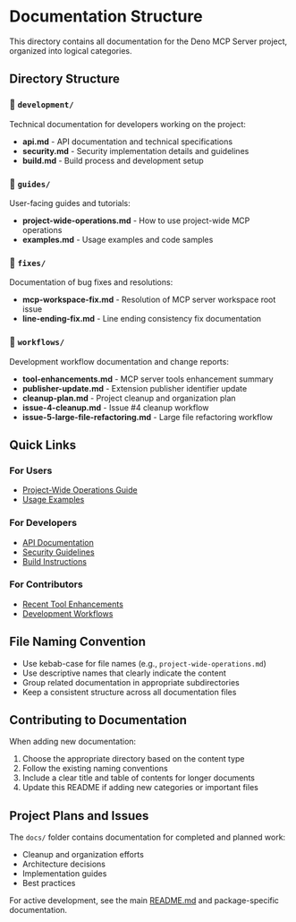 # Documentation Structure

This directory contains all documentation for the Deno MCP Server project, organized into logical categories.

## Directory Structure

### 📁 `development/`

Technical documentation for developers working on the project:

- **api.md** - API documentation and technical specifications
- **security.md** - Security implementation details and guidelines
- **build.md** - Build process and development setup

### 📁 `guides/`

User-facing guides and tutorials:

- **project-wide-operations.md** - How to use project-wide MCP operations
- **examples.md** - Usage examples and code samples

### 📁 `fixes/`

Documentation of bug fixes and resolutions:

- **mcp-workspace-fix.md** - Resolution of MCP server workspace root issue
- **line-ending-fix.md** - Line ending consistency fix documentation

### 📁 `workflows/`

Development workflow documentation and change reports:

- **tool-enhancements.md** - MCP server tools enhancement summary
- **publisher-update.md** - Extension publisher identifier update
- **cleanup-plan.md** - Project cleanup and organization plan
- **issue-4-cleanup.md** - Issue #4 cleanup workflow
- **issue-5-large-file-refactoring.md** - Large file refactoring workflow

## Quick Links

### For Users

- [Project-Wide Operations Guide](guides/project-wide-operations.md)
- [Usage Examples](guides/examples.md)

### For Developers

- [API Documentation](development/api.md)
- [Security Guidelines](development/security.md)
- [Build Instructions](development/build.md)

### For Contributors

- [Recent Tool Enhancements](workflows/tool-enhancements.md)
- [Development Workflows](workflows/)

## File Naming Convention

- Use kebab-case for file names (e.g., `project-wide-operations.md`)
- Use descriptive names that clearly indicate the content
- Group related documentation in appropriate subdirectories
- Keep a consistent structure across all documentation files

## Contributing to Documentation

When adding new documentation:

1. Choose the appropriate directory based on the content type
2. Follow the existing naming conventions
3. Include a clear title and table of contents for longer documents
4. Update this README if adding new categories or important files

## Project Plans and Issues

The `docs/` folder contains documentation for completed and planned work:

- Cleanup and organization efforts
- Architecture decisions
- Implementation guides
- Best practices

For active development, see the main [README.md](../README.md) and package-specific documentation.
